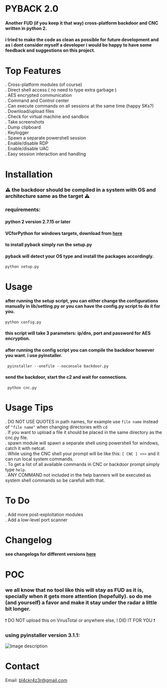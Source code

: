 # PYBACK 2.0  
#### Another FUD (if you keep it that way) cross-platform backdoor and CNC written in python 2.  
#### i tried to make the code as clean as possible for future development and as i dont consider myself a developer i would be happy to have some feedback and suggestions on this project.  

# Top Features  
.  Cross-platform modules (of course)  
.  Direct shell access ( no need to type extra garbage )  
.  AES encrypted communication  
.  Command and Control center  
.  Can execute commands on all sessions at the same time (happy SKs?)  
.  Download/upload files  
.  Check for virtual machine and sandbox  
.  Take screenshots  
.  Dump clipboard  
.  Keylogger  
.  Spawn a separate powershell session  
.  Enable/disable RDP  
.  Enable/disable UAC  
.  Easy session interaction and handling  


# Installation  
### :warning: the backdoor should be compiled in a system with OS and architecture same as the target :warning:  

### requirements:  
#### python 2 version 2.7.15 or later  
#### VCforPython for windows targets, download from  <a href="https://www.microsoft.com/en-us/download/details.aspx?id=44266"> here </a>  
#### to install pyback simply run the setup.py  
#### pyback will detect your OS type and install the packages accordingly.  
`python setup.py`  

# Usage  
#### after running the setup script, you can either change the configurations manually in lib/setting.py or you can have the config.py script to do it for you.  
`python config.py`  

#### this script will take 3 parameters: ip/dns, port and password for AES encryption.  
#### after running the config script you can compile the backdoor however you want. i use pyinstaller.  
` pyinstaller --onefile --noconsole backdoor.py`  

#### send the backdoor, start the c2 and wait for connections.  
` python cnc.py`  

# Usage Tips  
.  DO NOT USE QUOTES in path names, for example use `file name` instead of `"file name"` when changing directories with `cd`  
.  If you want to upload a file it should be placed in the same directory as the cnc.py file.  
.  spawn module will spawn a separate shell using powershell for windows, catch it with netcat.  
.  While using the CNC shell your prompt will be like this: `[ CNC ] >>>` and it can run local system commands.  
.  To get a list of all available commands in CNC or backdoor prompt simply type `help`.  
.  ANY COMMAND not included in the help banners will be executed as system shell commands so be carefull with that.  

# To Do    
.  Add more post-exploitation modules  
.  Add a low-level port scanner  


# Changelog  
#### see changelogs for different versions [here](https://github.com/7h3w4lk3r/pyback/blob/master/CHANGELOGS.md)    


# POC  
### we all know that no tool like this will stay as FUD as it is, specially when it gets more attention (hopefully). so do me (and yourself) a favor and make it stay under the radar a little bit longer.  
:heavy_exclamation_mark: DO NOT upload this on VirusTotal or anywhere else, I DID IT FOR YOU :heavy_exclamation_mark:  

### using pyinstaller version 3.1.1:  

![Image description](https://github.com/7h3w4lk3r/pyback/blob/master/image.png) 

# Contact  
Email: bl4ckr4z3r@gmail.com  
